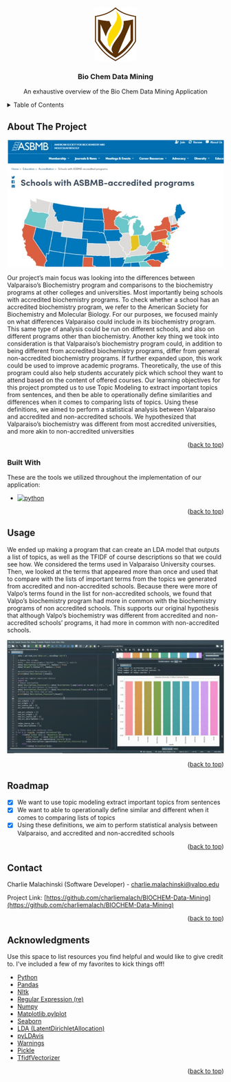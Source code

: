 <a name="readme-top"></a>

<!-- PROJECT LOGO -->
<br />
<div align="center">
  <a href="https://github.com/charliemalach/BIOCHEM-Data-Mining">
    <img src="./image/logo.png" alt="Logo" width="100" height="125">
  </a>

  <h3 align="center">Bio Chem Data Mining</h3>

  <p align="center">
    An exhaustive overview of the Bio Chem Data Mining Application
    <br />
  </p>
</div>

<!-- TABLE OF CONTENTS -->
<details>
  <summary>Table of Contents</summary>
  <ol>
    <li>
      <a href="#about-the-project">About The Project</a>
      <ul>
        <li><a href="#built-with">Built With</a></li>
      </ul>
    </li>
    <li><a href="#usage">Usage</a></li>
    <li><a href="#roadmap">Roadmap</a></li>
    <li><a href="#contact">Contact</a></li>
    <li><a href="#acknowledgments">Acknowledgments</a></li>
  </ol>
</details>

<!-- ABOUT THE PROJECT -->

## About The Project

![Map of Data][map]

Our project’s main focus was looking into the differences between Valparaiso’s
Biochemistry program and comparisons to the biochemistry programs at other colleges and
universities. Most importantly being schools with accredited biochemistry programs. To check
whether a school has an accredited biochemistry program, we refer to the American Society for
Biochemistry and Molecular Biology. For our purposes, we focused mainly on what differences
Valparaiso could include in its biochemistry program. This same type of analysis could be run on different schools, and also on different programs other than biochemistry. Another key thing we took into consideration is that Valparaiso’s biochemistry program could, in addition to being different from accredited biochemistry programs, differ from general non-accredited biochemistry programs. If further expanded upon, this work could be used to improve academic programs. Theoretically, the use of this program could also help students accurately pick which school they want to attend based on the content of offered courses. Our learning objectives for this project prompted us to use Topic Modeling to extract important topics from sentences, and then be able to operationally define similarities and differences when it comes to comparing lists of topics. Using these definitions, we aimed to perform a statistical analysis between Valparaiso and accredited and non-accredited schools. We hypothesized that Valparaiso’s biochemistry
was different from most accredited universities, and more akin to non-accredited universities

<p align="right">(<a href="#readme-top">back to top</a>)</p>

### Built With

These are the tools we utilized throughout the implementation of our application:

- [![python][python-img]][python-url]

<p align="right">(<a href="#readme-top">back to top</a>)</p>

<!-- GETTING STARTED -->

## Usage

We ended up making a program that can create an LDA model that outputs a list of
topics, as well as the TFIDF of course descriptions so that we could see how. We considered
the terms used in Valparaiso University courses. Then, we looked at the terms that appeared
more than once and used that to compare with the lists of important terms from the topics we
generated from accredited and non-accredited schools. Because there were more of Valpo’s
terms found in the list for non-accredited schools, we found that Valpo’s biochemistry program
had more in common with the biochemistry programs of non accredited schools. This supports
our original hypothesis that although Valpo’s biochemistry was different from accredited and
non-accredited schools’ programs, it had more in common with non-accredited schools.

![Main Application][main-screenshot]

<p align="right">(<a href="#readme-top">back to top</a>)</p>

<!-- ROADMAP -->

## Roadmap

- [x] We want to use topic modeling extract important topics from sentences
- [x] We want to able to operationally define similar and different when it comes to comparing lists of topics
- [x] Using these definitions, we aim to perform statistical analysis between Valparaiso, and accredited and non-accredited schools

<p align="right">(<a href="#readme-top">back to top</a>)</p>

<!-- CONTACT -->

## Contact

Charlie Malachinski (Software Developer) - charlie.malachinski@valpo.edu

Project Link: [https://github.com/charliemalach/BIOCHEM-Data-Mining](https://github.com/charliemalach/BIOCHEM-Data-Mining)

<p align="right">(<a href="#readme-top">back to top</a>)</p>

<!-- ACKNOWLEDGMENTS -->

## Acknowledgments

Use this space to list resources you find helpful and would like to give credit to. I've included a few of my favorites to kick things off!

- [Python](https://www.python.org/)
- [Pandas](https://pandas.pydata.org/)
- [Nltk](https://www.nltk.org/)
- [Regular Expression (re)](https://docs.python.org/3/library/re.html)
- [Numpy](https://numpy.org/)
- [Matplotlib.pylplot](https://matplotlib.org/)
- [Seaborn](https://seaborn.pydata.org/)
- [LDA (LatentDirichletAllocation)](http://scikit-learn.sourceforge.net/stable/modules/generated/sklearn.lda.LDA.html)
- [pyLDAvis](https://github.com/bmabey/pyLDAvis)
- [Warnings](https://docs.python.org/3/library/warnings.html)
- [Pickle](https://docs.python.org/3/library/pickle.html)
- [TfidfVectorizer](https://scikit-learn.org/stable/modules/generated/sklearn.feature_extraction.text.TfidfVectorizer.html)

<p align="right">(<a href="#readme-top">back to top</a>)</p>

<!-- MARKDOWN LINKS & IMAGES -->
<!-- https://www.markdownguide.org/basic-syntax/#reference-style-links -->

[map]: ./image/map.jpg
[main-screenshot]: ./image/main.jpg
[python-img]: https://img.shields.io/badge/python-3670A0?style=for-the-badge&logo=python&logoColor=ffdd54
[python-url]: https://www.python.org/
